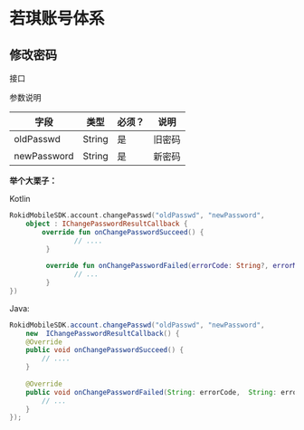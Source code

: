 # 若琪账号体系

## 修改密码

接口

参数说明

| 字段    | 类型   | 必须？| 说明 |
| ------ | ----- | ----- | ----- |
| oldPasswd  | String | 是 | 旧密码 |
| newPassword   | String | 是  | 新密码 |

**举个大栗子：**

Kotlin

```kotlin
RokidMobileSDK.account.changePasswd("oldPasswd", "newPassword",
    object : IChangePasswordResultCallback {
        override fun onChangePasswordSucceed() {
                // ....
         }
         
         override fun onChangePasswordFailed(errorCode: String?, errorMessage: String?) {
                // ...
         }
})
```

Java:

```Java
RokidMobileSDK.account.changePasswd("oldPasswd", "newPassword",
    new  IChangePasswordResultCallback() {
    @Override
    public void onChangePasswordSucceed() {
        // ....
    }
         
    @Override
    public void onChangePasswordFailed(String: errorCode,  String: errorMessage) {
        // ...
    }
});
```


